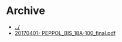 # Archive 

* [../](..)
* [20170401- PEPPOL_BIS_18A-100_final.pdf](20170401-%20PEPPOL_BIS_18A-100_final.pdf)
